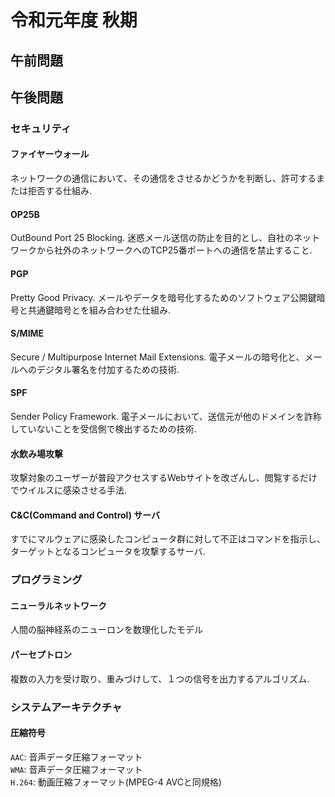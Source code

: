 # 令和元年度 秋期

## 午前問題


## 午後問題
### セキュリティ
#### ファイヤーウォール
ネットワークの通信において、その通信をさせるかどうかを判断し、許可するまたは拒否する仕組み.
#### OP25B
OutBound Port 25 Blocking. 迷惑メール送信の防止を目的とし、自社のネットワークから社外のネットワークへのTCP25番ポートへの通信を禁止すること.
#### PGP
Pretty Good Privacy. メールやデータを暗号化するためのソフトウェア公開鍵暗号と共通鍵暗号とを組み合わせた仕組み.
#### S/MIME
Secure / Multipurpose Internet Mail Extensions. 電子メールの暗号化と、メールへのデジタル署名を付加するための技術.
#### SPF
Sender Policy Framework. 電子メールにおいて、送信元が他のドメインを詐称していないことを受信側で検出するための技術.

#### 水飲み場攻撃  
攻撃対象のユーザーが普段アクセスするWebサイトを改ざんし、閲覧するだけでウイルスに感染させる手法.

#### C&C(Command and Control) サーバ
すでにマルウェアに感染したコンピュータ群に対して不正はコマンドを指示し、ターゲットとなるコンピュータを攻撃するサーバ.

### プログラミング
#### ニューラルネットワーク
人間の脳神経系のニューロンを数理化したモデル
#### パーセプトロン
複数の入力を受け取り、重みづけして、１つの信号を出力するアルゴリズム.


### システムアーキテクチャ
#### 圧縮符号
`AAC`: 音声データ圧縮フォーマット  
`WMA`: 音声データ圧縮フォーマット  
`H.264`: 動画圧縮フォーマット(MPEG-4 AVCと同規格)






